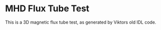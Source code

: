 MHD Flux Tube Test
==================

This is a 3D magnetic flux tube test, as generated by Viktors old IDL code.
